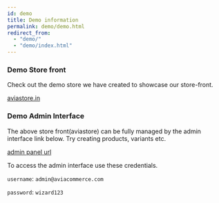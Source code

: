 ```yaml
---
id: demo
title: Demo information
permalink: demo/demo.html
redirect_from:
  - "demo/"
  - "demo/index.html"
---
```


### Demo Store front

Check out the demo store we have created to showcase our store-front. 

[aviastore.in](https://aviastore.in)

### Demo Admin Interface

The above store front(aviastore) can be fully managed by the admin interface link below. 
Try creating products, variants etc. 

[admin panel url](https://aviastore.aviacommerce.net/)

To access the admin interface use these credentials. 

`username`: `admin@aviacommerce.com`

`password`: `wizard123`
